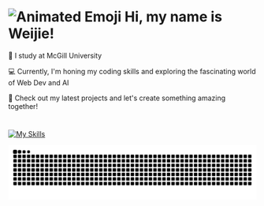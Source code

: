 # <img src="https://iam-weijie.github.io/wave/hand-emoji.svg" alt="Animated Emoji" width="50" height="50"> Hi, my name is Weijie!
<!-- ^This is one of my projects -->

📕 I study at McGill University

💻 Currently, I'm honing my coding skills and exploring the fascinating world of Web Dev and AI

🚀 Check out my latest projects and let's create something amazing together! 

#
<!-- [This is a comment](https://github.com/tandpfun/skill-icons?tab=readme-ov-file#icons-list) -->
[![My Skills](https://skillicons.dev/icons?i=py,r,java,js,ts,react,html,css,c,bash,aws)](https://skillicons.dev)

<div>
  <img alt="my contributions" src="https://raw.githubusercontent.com/iam-weijie/iam-weijie/output/github-contribution-grid-snake.svg" />
</div>
